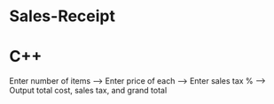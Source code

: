 # Sales-Receipt
# C++
Enter number of items --> Enter price of each --> Enter sales tax % --> Output total cost, sales tax, and grand total
